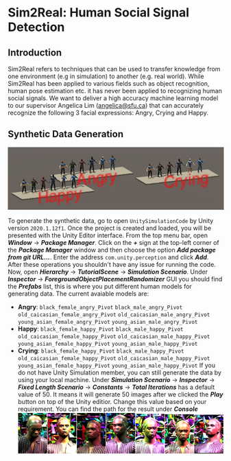# Sim2Real: Human Social Signal Detection

## Introduction

Sim2Real refers to techniques that can be used to transfer knowledge from one environment (e.g in simulation) to another (e.g. real world). While Sim2Real has been applied to various fields such as object recognition, human pose estimation etc. it has never been applied to recognizing human social signals. We want to deliver a high accuracy machine learning model to our supervisor Angelica Lim (angelica@sfu.ca) that can accurately recognize the following 3 facial expressions: Angry, Crying and Happy.

## Synthetic Data Generation
![total](https://github.com/softMonkeys/Sim2Real/blob/master/Images/total1.PNG)

To generate the synthetic data, go to open `UnitySimulationCode` by Unity version `2020.1.12f1`. Once the project is created and loaded, you will be presented with the Unity Editor interface. From the top menu bar, open _**Window**_ -> _**Package Manager**_. Click on the _**+**_ sign at the top-left corner of the _**Package Manager**_ window and then choose the option _**Add package from git URL...**_. Enter the address `com.unity.perception` and click _**Add**_. After these operations you shouldn't have any issue for running the code. Now, open _**Hierarchy**_ -> _**TutorialScene**_ -> _**Simulation Scenario**_. Under _**Inspector**_ -> _**ForegroundObjectPlacementRandomizer**_ GUI you should find the _**Prefabs**_ list, this is where you put different human models for generating data. The current avaiable models are:
* **Angry**: `black_female_angry_Pivot` `black_male_angry_Pivot` `old_caicasian_female_angry_Pivot` `old_caicasian_male_angry_Pivot` `young_asian_female_angry_Pivot` `young_asian_male_angry_Pivot`
* **Happy**: `black_female_happy_Pivot` `black_male_happy_Pivot` `old_caicasian_female_happy_Pivot` `old_caicasian_male_happy_Pivot` `young_asian_female_happy_Pivot` `young_asian_male_happy_Pivot`
* **Crying**: `black_female_happy_Pivot` `black_male_happy_Pivot` `old_caicasian_female_happy_Pivot` `old_caicasian_male_happy_Pivot` `young_asian_female_happy_Pivot` `young_asian_male_happy_Pivot`
If you do not have Unity Simulation member, you can still generate the data by using your local machine. Under _**Simulation Scenario**_ ->  _**Inspector**_ ->  _**Fixed Length Scenario**_ ->  _**Constants**_ ->  _**Total Iterations**_ has a default value of 50. It means it will generate 50 images after we clicked the  _**Play**_ button on top of the Unity editior. Change this value based on your requirement. You can find the path for the result under _**Console**_
![data](https://github.com/softMonkeys/Sim2Real/blob/master/Images/datas.PNG)
